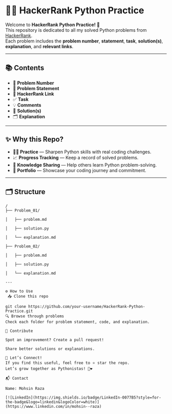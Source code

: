 # 🐍✨ HackerRank Python Practice

Welcome to **HackerRank Python Practice!** 🚀  
This repository is dedicated to all my solved Python problems from [HackerRank](https://www.hackerrank.com/).  
Each problem includes the **problem number**, **statement**, **task**, **solution(s)**, **explanation**, and **relevant links**.  

---

## 📚 Contents

* 📌 **Problem Number**
* 📝 **Problem Statement**
* 🔗 **HackerRank Link**
* ✅ **Task**
* 💡 **Comments**
* 🧩 **Solution(s)**
* 🗂️ **Explanation**

---

## ✨ Why this Repo?

* 👨‍💻 **Practice** — Sharpen Python skills with real coding challenges.
* 📈 **Progress Tracking** — Keep a record of solved problems.
* 🧠 **Knowledge Sharing** — Help others learn Python problem-solving.
* 📂 **Portfolio** — Showcase your coding journey and commitment.

---

## 🗂️ Structure

```plaintext
/
├── Problem_01/

│   ├── problem.md

│   ├── solution.py

│   └── explanation.md

├── Problem_02/

│   ├── problem.md

│   ├── solution.py

│   └── explanation.md

---

⚙️ How to Use
 📥 Clone this repo

git clone https://github.com/your-username/HackerRank-Python-Practice.git
🔍 Browse through problems
Check each folder for problem statement, code, and explanation.

🤝 Contribute

Spot an improvement? Create a pull request!

Share better solutions or explanations.

🌟 Let’s Connect!
If you find this useful, feel free to ⭐️ star the repo.
Let’s grow together as Pythonistas! 🐍❤️

📬 Contact

Name: Mohsin Raza

[![LinkedIn](https://img.shields.io/badge/LinkedIn-0077B5?style=for-the-badge&logo=linkedin&logoColor=white)](https://www.linkedin.com/in/mohsin--raza)
